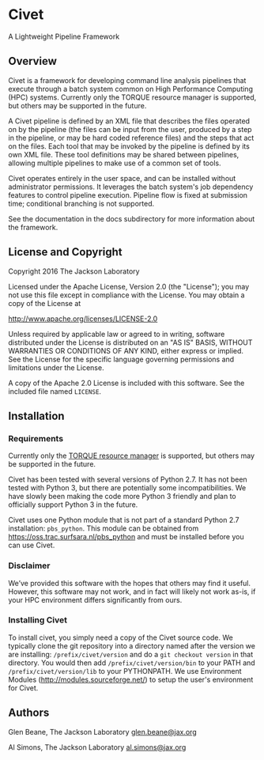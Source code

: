 # Civet
A Lightweight Pipeline Framework

## Overview
Civet is a framework for developing command line analysis pipelines 
that execute through a batch system common on High Performance 
Computing (HPC) systems.  Currently only the TORQUE resource manager is 
supported, but others may be supported in the future.

A Civet pipeline is defined by an XML file that describes the files 
operated on by the pipeline (the files can be input from the user, 
produced by a step in the pipeline, or may be hard coded reference 
files) and the steps that act on the files. Each tool that may be 
invoked by the pipeline is defined by its own XML file. These tool 
definitions may be shared between pipelines, allowing multiple 
pipelines to make use of a common set of tools.

Civet operates entirely in the user space, and can be installed 
without administrator permissions. It leverages the batch system's job 
dependency features to control pipeline execution. Pipeline flow is 
fixed at submission time; conditional branching is not supported.

See the documentation in the docs subdirectory for more information 
about the framework.

## License and Copyright

Copyright 2016 The Jackson Laboratory  
  
Licensed under the Apache License, Version 2.0 (the "License");
you may not use this file except in compliance with the License.
You may obtain a copy of the License at  
  
http://www.apache.org/licenses/LICENSE-2.0  
  
Unless required by applicable law or agreed to in writing, software
distributed under the License is distributed on an "AS IS" BASIS,
WITHOUT WARRANTIES OR CONDITIONS OF ANY KIND, either express or 
implied. See the License for the specific language governing 
permissions and limitations under the License.

A copy of the Apache 2.0 License is included with this software. See
the included file named `LICENSE`.

## Installation

### Requirements
Currently only the [TORQUE resource manager](https://github.com/adaptivecomputing/torque) is supported, but others may be supported in the future.

Civet has been tested with several versions of Python 2.7.  It has not
been tested with Python 3, but there are potentially some 
incompatibilities. We have slowly been making the code more Python 3 
friendly and plan to officially support Python 3 in the future.

Civet uses one Python module that is not part of a standard Python 2.7
installation: `pbs_python`. This module can be obtained from 
https://oss.trac.surfsara.nl/pbs_python and must be installed before 
you can use Civet.

### Disclaimer
We’ve provided this software with the hopes that others may find it useful. However, this software may not work, and in fact will likely not work as-is, if your HPC environment differs significantly from ours. 

### Installing Civet
To install civet, you simply need a copy of the Civet source code. We 
typically clone the git repository into a directory named after the 
version we are installing: `/prefix/civet/version` and do a 
`git checkout version` in that directory.  You would then add 
`/prefix/civet/version/bin` to your PATH and 
`/prefix/civet/version/lib` to your PYTHONPATH. We use Environment
Modules (http://modules.sourceforge.net/) to setup the user's 
environment for Civet.



## Authors
Glen Beane, The Jackson Laboratory
glen.beane@jax.org

Al Simons, The Jackson Laboratory
al.simons@jax.org